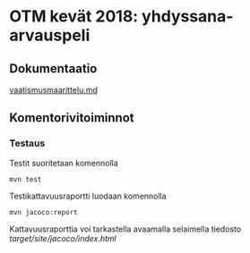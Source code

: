 # OTM kevät 2018: yhdyssana-arvauspeli


## Dokumentaatio

[vaatismusmaarittelu.md](https://github.com/sinilandia/otm-harkka/blob/master/dokumentaatio/vaatimusmaarittely.md)




## Komentorivitoiminnot

### Testaus

Testit suoritetaan komennolla

```
mvn test
```

Testikattavuusraportti luodaan komennolla

```
mvn jacoco:report
```

Kattavuusraporttia voi tarkastella avaamalla selaimella tiedosto _target/site/jacoco/index.html_
